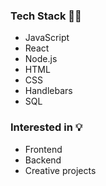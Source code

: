 ### Tech Stack 👩‍💻
* JavaScript
* React
* Node.js
* HTML
* CSS
* Handlebars
* SQL


### Interested in 💡
* Frontend
* Backend
* Creative projects
